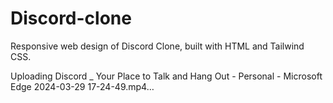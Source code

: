 # Discord-clone
Responsive web design of Discord Clone, built with HTML and Tailwind CSS.





Uploading Discord _ Your Place to Talk and Hang Out - Personal - Microsoft​ Edge 2024-03-29 17-24-49.mp4…

